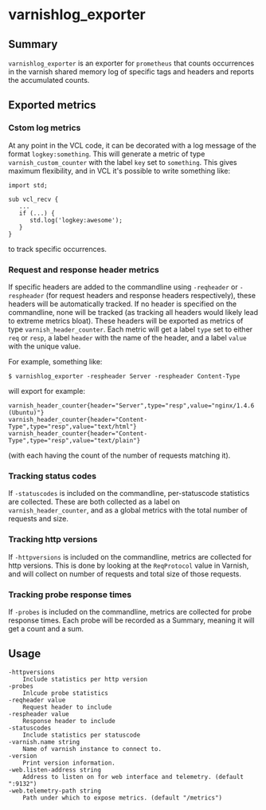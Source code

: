# varnishlog_exporter

## Summary

`varnishlog_exporter` is an exporter for `prometheus` that counts
occurrences in the varnish shared memory log of specific tags and
headers and reports the accumulated counts.

## Exported metrics

### Cstom log metrics

At any point in the VCL code, it can be decorated with a log message
of the format `logkey:something`. This will generate a metric of type
`varnish_custom_counter` with the label `key` set to `something`. This
gives maximum flexibility, and in VCL it's possible to write something
like:

```
import std;

sub vcl_recv {
   ...
   if (...) {
      std.log('logkey:awesome');
   }
}
```

to track specific occurrences.

### Request and response header metrics

If specific headers are added to the commandline using `-reqheader` or
`-respheader` (for request headers and response headers respectively),
these headers will be automatically tracked. If no header is specified
on the commandline, none will be tracked (as tracking all headers
would likely lead to extreme metrics bloat). These headers will be
exported as metrics of type `varnish_header_counter`. Each metric will
get a label `type` set to either `req` or `resp`, a label `header`
with the name of the header, and a label `value` with the unique
value.

For example, something like:

```
$ varnishlog_exporter -respheader Server -respheader Content-Type
```

will export for example:
```
varnish_header_counter{header="Server",type="resp",value="nginx/1.4.6 (Ubuntu)"}
varnish_header_counter{header="Content-Type",type="resp",value="text/html"}
varnish_header_counter{header="Content-Type",type="resp",value="text/plain"}
```

(with each having the count of the number of requests matching it).

### Tracking status codes

If `-statuscodes` is included on the commandline, per-statuscode
statistics are collected. These are both collected as a label on
`varnish_header_counter`, and as a global metrics with the total
number of requests and size.

### Tracking http versions

If `-httpversions` is included on the commandline, metrics are
collected for http versions. This is done by looking at the
`ReqProtocol` value in Varnish, and will collect on number of requests
and total size of those requests.

### Tracking probe response times

If `-probes` is included on the commandline, metrics are collected for
probe response times. Each probe will be recorded as a Summary,
meaning it will get a count and a sum.

## Usage

	-httpversions
		Include statistics per http version
	-probes
		Inlcude probe statistics
    -reqheader value
      	Request header to include
    -respheader value
      	Response header to include
	-statuscodes
		Include statistics per statuscode
    -varnish.name string
      	Name of varnish instance to connect to.
    -version
      	Print version information.
    -web.listen-address string
      	Address to listen on for web interface and telemetry. (default ":9132")
    -web.telemetry-path string
      	Path under which to expose metrics. (default "/metrics")
